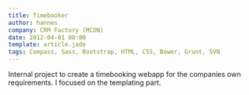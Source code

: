 ```yaml
---
title: Timebooker
author: hannes
company: CRM Factory (MCON)
date: 2012-04-01 00:00
template: article.jade
tags: Compass, Sass, Bootstrap, HTML, CSS, Bower, Grunt, SVN
---
```


Internal project to create a timebooking webapp for the companies own requirements. I focused on the templating part.